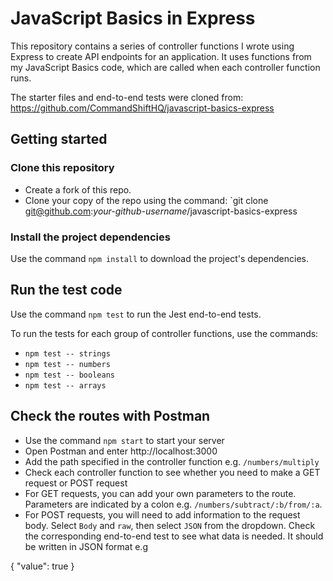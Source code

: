 # JavaScript Basics in Express

This repository contains a series of controller functions I wrote using Express to create API endpoints for an application. It uses functions from my JavaScript Basics code, which are called when each controller function runs.

The starter files and end-to-end tests were cloned from: https://github.com/CommandShiftHQ/javascript-basics-express

## Getting started

### Clone this repository

- Create a fork of this repo.
- Clone your copy of the repo using the command: `git clone git@github.com:_your-github-username_/javascript-basics-express

### Install the project dependencies

Use the command `npm install` to download the project's dependencies.

## Run the test code

Use the command `npm test` to run the Jest end-to-end tests.

To run the tests for each group of controller functions, use the commands:

- `npm test -- strings`
- `npm test -- numbers`
- `npm test -- booleans`
- `npm test -- arrays`

## Check the routes with Postman

- Use the command `npm start` to start your server
- Open Postman and enter http://localhost:3000
- Add the path specified in the controller function e.g. `/numbers/multiply`
- Check each controller function to see whether you need to make a GET request or POST request
- For GET requests, you can add your own parameters to the route. Parameters are indicated by a colon e.g. `/numbers/subtract/:b/from/:a`.
- For POST requests, you will need to add information to the request body. Select `Body` and `raw`, then select `JSON` from the dropdown. Check the corresponding end-to-end test to see what data is needed. It should be written in JSON format e.g

{
"value": true
}
